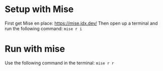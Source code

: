 # Setup with Mise
First get Mise en place: https://mise.jdx.dev/
Then open up a terminal and run the following command: ``mise r i``

# Run with mise
Use the following command in the terminal:
``
mise r r
``




